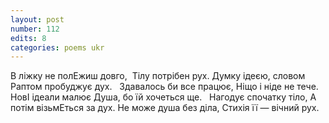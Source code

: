 ```yaml
---
layout: post
number: 112
edits: 8
categories: poems ukr
---
```


B ліжку не полЕжиш довго, 
Тілу потрібен рух.
Думкy ідеєю, словом
Раптом пробуджує дух.
 
Здавалось би все працює, 
Ніщо і ніде не тече. 
НовI ідеали малює 
Душа, бо їй хочеться ще.
 
Нагодує спочатку тіло, 
А потім візьмEться за дух. 
Не може душа без діла, 
Стихія її — вічний рух. 
